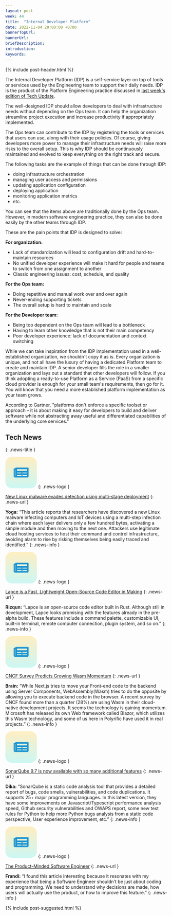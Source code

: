 ```yaml
---
layout: post
week: 44
title:  "Internal Developer Platform"
date: 2022-11-04 20:00:00 +0700
bannerTopUrl: 
bannerUrl: 
briefDescription: 
introduction:
keywords:
---
```


{% include post-header.html %}

The Internal Developer Platform (IDP) is a self-service layer on top of tools or services used by the Engineering team to support their daily needs. IDP is the product of the Platform Engineering practice discussed in [last week's edition of Tech Update](https://tech-updates.polyrific.com/2022/10/28/week43-2022.html).

The well-designed IDP should allow developers to deal with infrastructure needs without depending on the Ops team. It can help the organization streamline project execution and increase productivity if appropriately implemented.

The Ops team can contribute to the IDP by registering the tools or services that users can use, along with their usage policies. Of course, giving developers more power to manage their infrastructure needs will raise more risks to the overall setup. This is why IDP should be continuously maintained and evolved to keep everything on the right track and secure.

The following tasks are the example of things that can be done through IDP:

- doing infrastructure orchestration
- managing user access and permissions
- updating application configuration
- deploying application
- monitoring application metrics
- etc.

You can see that the items above are traditionally done by the Ops team. However, in modern software engineering practice, they can also be done easily by the other teams through IDP.

These are the pain points that IDP is designed to solve:

__For organization:__

- Lack of standardization will lead to configuration drift and hard-to-maintain resources
- No unified developer experience will make it hard for people and teams to switch from one assignment to another
- Classic engineering issues: cost, schedule, and quality

__For the Ops team:__

- Doing repetitive and manual work over and over again
- Never-ending supporting tickets
- The overall setup is hard to maintain and scale

__For the Developer team:__

- Being too dependent on the Ops team will lead to a bottleneck
- Having to learn other knowledge that is not their main competency
- Poor developer experience: lack of documentation and context switching

While we can take inspiration from the IDP implementation used in a well-established organization, we shouldn't copy it as is. Every organization is unique, and not all have the luxury of having a dedicated Platform team to create and maintain IDP. A senior developer fills the role in a smaller organization and lays out a standard that other developers will follow. If you think adopting a ready-to-use Platform as a Service (PaaS) from a specific cloud provider is enough for your small team's requirements, then go for it. You will know that you need a more established platform implementation as your team grows.

According to Gartner, "platforms don't enforce a specific toolset or approach – it is about making it easy for developers to build and deliver software while not abstracting away useful and differentiated capabilities of the underlying core services."

## Tech News
{: .news-title }

![memo](/assets/images/tech-news.svg)
{: .news-logo }

[New Linux malware evades detection using multi-stage deployment](https://www.bleepingcomputer.com/news/security/new-linux-malware-evades-detection-using-multi-stage-deployment/)
{: .news-url }

__Yoga:__ “This article reports that researchers have discovered a new Linux malware infecting computers and IoT devices using a multi-step infection chain where each layer delivers only a few hundred bytes, activating a simple module and then moving to the next one. Attackers use legitimate cloud hosting services to host their command and control infrastructure, avoiding alarm to rise by risking themselves being easily traced and identified.”
{: .news-info }

![memo](/assets/images/tech-news.svg)
{: .news-logo }

[Lapce is a Fast, Lightweight Open-Source Code Editor in Making](https://news.itsfoss.com/lapce-code-editor/)
{: .news-url }

__Rizqun:__ “Lapce is an open-source code editor built in Rust. Although still in development, Lapce looks promising with the features already in the pre-alpha build. These features include a command palette, customizable UI, built-in terminal, remote computer connection, plugin system, and so on.”
{: .news-info }

![memo](/assets/images/tech-news.svg)
{: .news-logo }

[CNCF Survey Predicts Growing Wasm Momentum](https://www.cncf.io/blog/2022/10/24/cncf-wasm-microsurvey-a-transformative-technology-yes-but-time-to-get-serious/)
{: .news-url }

__Brain:__ “While Next.js tries to move your Front-end code to the backend using Server Components, WebAssembly(Wasm) tries to do the opposite by allowing you to execute backend code in the browser. A recent survey by CNCF found more than a quarter (28%) are using Wasm in their cloud-native development projects. It seems the technology is gaining momentum. Microsoft has released its own Web framework called Blazor, which utilizes this Wasm technology, and some of us here in Polyrific have used it in real projects.”
{: .news-info }

![memo](/assets/images/tech-news.svg)
{: .news-logo }

[SonarQube 9.7 is now available with so many additional features](https://www.sonarqube.org/sonarqube-9-7/)
{: .news-url }

__Dika:__ “SonarQube is a static code analysis tool that provides a detailed report of bugs, code smells, vulnerabilities, and code duplications. It supports 25+ major programming languages. In this latest version, they have some improvements on Javascript/Typescript performance analysis speed, Github security vulnerabilities and OWAPS report, some new test rules for Python to help more Python bugs analysis from a static code perspective, User experience improvement, etc.”
{: .news-info }

![memo](/assets/images/tech-news.svg)
{: .news-logo }

[The Product-Minded Software Engineer](https://blog.pragmaticengineer.com/the-product-minded-engineer/)
{: .news-url }

__Frandi:__ “I found this article interesting because it resonates with my experience that being a Software Engineer shouldn’t be just about coding and programming. We need to understand why decisions are made, how users will actually use the product, or how to improve this feature.”
{: .news-info }

{% include post-suggested.html %}